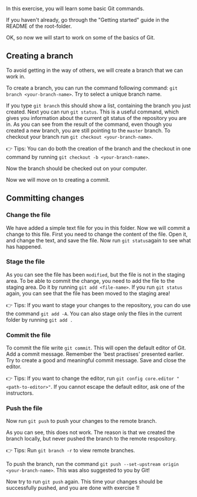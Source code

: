 In this exercise, you will learn some basic Git commands.

If you haven't already, go through the "Getting started" guide in the README of the root-folder.

OK, so now we will start to work on some of the basics of Git. 

## Creating a branch
To avoid getting in the way of others, we will create a branch that we can work in. 

To create a branch, you can run the command following command:
`git branch <your-branch-name>`. Try to select a unique branch name.

If you type `git branch` this should show a list, containing the branch you just created.
Next you can run `git status`. This is a useful command, which gives you information about the current git status of the repository you are in.
As you can see from the result of the command, even though you created a new branch, you are still pointing to the `master` branch.
To checkout your branch run `git checkout <your-branch-name>`.

👉 Tips: You can do both the creation of the branch and the checkout in one command by running `git checkout -b <your-branch-name>`.

Now the branch should be checked out on your computer.

Now we will move on to creating a commit.

## Committing changes

### Change the file
We have added a simple text file for you in this folder. Now we will commit a change to this file. 
First you need to change the content of the file. Open it, and change the text, and save the file.
Now run `git status`again to see what has happened.

### Stage the file
As you can see the file has been `modified`, but the file
is not in the staging area. To be able to commit the change, you need to add the file to the staging area. 
Do it by running `git add <file-name>`. If you run `git status` again, you can see that the file has been moved to the staging area!

👉 Tips: If you want to stage your changes to the repository, you can do use the command `git add -A`. You can also stage only the files in the current folder by running `git add .`

### Commit the file
To commit the file write `git commit`. This will open the default editor of Git. Add a commit message. Remember the 'best practises' presented earlier. Try to create a good and meaningful commit message. Save and close the editor.

👉 Tips: If you want to change the editor, run `git config core.editor "<path-to-editor>"`. If you cannot escape the default editor, ask one of the instructors.

### Push the file
Now run `git push` to push your changes to the remote branch.

As you can see, this does not work. The reason is that we created the branch locally, but never pushed the branch to the remote respository.

👉 Tips: Run `git branch -r` to view remote branches. 

To push the branch, run the command `git push --set-upstream origin <your-branch-name>`. This was also suggested to you by Git!

Now try to run `git push` again. This time your changes should be successfully pushed, and you are done with exercise 1!